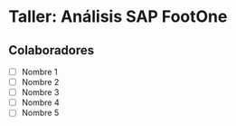 # Taller: Análisis SAP FootOne

## Colaboradores
- [ ] Nombre 1
- [ ] Nombre 2
- [ ] Nombre 3
- [ ] Nombre 4
- [ ] Nombre 5
